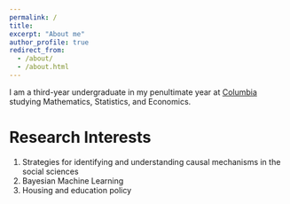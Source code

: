 ```yaml
---
permalink: /
title:
excerpt: "About me"
author_profile: true
redirect_from:
  - /about/
  - /about.html
---
```


I am a third-year undergraduate in my penultimate year at [Columbia](https://www.college.columbia.edu/) studying Mathematics, Statistics, and Economics.

Research Interests
======
1. Strategies for identifying and understanding causal mechanisms in the social sciences
1. Bayesian Machine Learning
1. Housing and education policy
